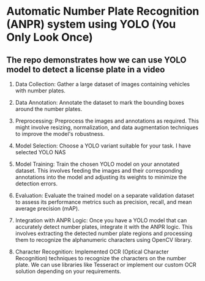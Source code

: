 # Automatic Number Plate Recognition (ANPR) system using YOLO (You Only Look Once) 

## The repo demonstrates how we can use YOLO model to detect a license plate in a video


1. Data Collection: Gather a large dataset of images containing vehicles with number plates. 

2. Data Annotation: Annotate the dataset to mark the bounding boxes around the number plates. 

3. Preprocessing: Preprocess the images and annotations as required. This might involve resizing, normalization, and data augmentation techniques to improve the model's robustness.

4. Model Selection: Choose a YOLO variant suitable for your task. I have selected YOLO NAS

5. Model Training: Train the chosen YOLO model on your annotated dataset. This involves feeding the images and their corresponding annotations into the model and adjusting its weights to minimize the detection errors.

6. Evaluation: Evaluate the trained model on a separate validation dataset to assess its performance metrics such as precision, recall, and mean average precision (mAP).

7. Integration with ANPR Logic: Once you have a YOLO model that can accurately detect number plates, integrate it with the ANPR logic. This involves extracting the detected number plate regions and processing them to recognize the alphanumeric characters using OpenCV library.

8. Character Recognition: Implemented OCR (Optical Character Recognition) techniques to recognize the characters on the number plate. We can use libraries like Tesseract or implement our custom OCR solution depending on your requirements.

